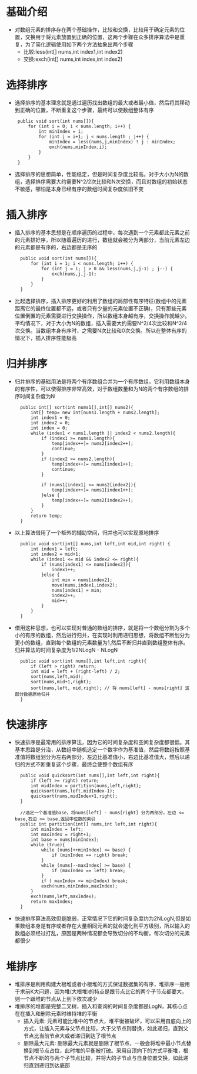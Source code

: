 # 基础介绍
+ 对数组元素的排序存在两个基础操作，比较和交换，比较用于确定元素的位置，交换用于将元素放置到正确的位置，这两个步骤在众多排序算法中是重复，为了简化逻辑使用如下两个方法抽象出两个步骤
    - 比较:less(int[] nums,int index1,int index2)
    - 交换:exch(int[] nums,int index,int index2)

# 选择排序
+  选择排序的基本理念就是通过遍历找出数组的最大或者最小值，然后将其移动到正确的位置，不断重复这个步骤，最终可以使数组整体有序

        public void sort(int nums[]){
            for (int i = 0; i < nums.length; i++) {
                int minIndex = i;
                for (int j = i+1; j < nums.length ; j++) {
                    minIndex = less(nums,j,minIndex) ? j : minIndex;
                    exch(nums,minIndex,i);
                }
            }
        }
+ 选择排序的思想简单，性能稳定，但是时间复杂度比较高。对于大小为N的数组，选择排序需要大约需要N^2/2次比较和N次交换，而且对数组的初始状态不敏感，哪怕是本身已经有序的数组时间复杂度依旧不变

# 插入排序
+ 插入排序的基本思想是在顺序遍历的过程中，每次遇到一个元素都此元素之前的元素排好序，所以随着遍历的进行，数组就会被分为两部分，当前元素左边的元素都是有序的，右边都是无序的

        public void sort(int nums[]){
            for (int i = 1; i < nums.length; i++) {
                for (int j = i; j > 0 && less(nums,j,j-1) ; j--) {
                    exch(nums,j,j-1);
                }
            }
        }
+ 比起选择排序，插入排序更好的利用了数组的局部性有序特征(数组中的元素距离它的最终位置都不远，或者只有少量的元素位置不正确)，只有那些元素位置倒置的元素需要进行交换操作，所以数组本身越有序，交换操作就越少。平均情况下，对于大小为N的数组，插入需要大约需要N^2/4次比较和N^2/4次交换。当数组本身有序时，之需要N次比较和0次交换。所以在整体有序的情况下，插入排序性能极高

# 归并排序
+ 归并排序的基础用法是将两个有序数组合并为一个有序数组，它利用数组本身的有序性，可以使得排序非常高效，对于数组数量和为N的两个有序数组的排序时间复杂度为N

        public int[] sort(int nums1[],int[] nums2){
            int[] temp= new int[nums1.length + nums2.length];
            int index1 = 0;
            int index2 = 0;
            int index = 0;
            while (index1 < nums1.length || index2 < nums2.length){
                if (index1 >= nums1.length){
                    temp[index++]= nums2[index2++];
                    continue;
                }
                if (index2 >= nums2.length){
                    temp[index++]= nums1[index1++];
                    continue;
                }

                if (nums1[index1] <= nums2[index2]){
                    temp[index++]= nums1[index1++];
                }else {
                    temp[index++]= nums2[index2++];
                }
            }
            return temp;
        }
+ 以上算法借用了一个额外的辅助空间，归并也可以实现原地排序

        public void sort(int[] nums,int left,int mid,int right) {
            int index1 = left;
            int index2 = mid+1;
            while (index1 <= mid && index2 <= right){
                if (nums[index1] <= nums[index2]){
                    index1++;
                }else {
                    int min = nums[index2];
                    move(nums,index1,index2);
                    nums[index1] = min;
                    index2++;
                    mid++;
                }
            }
        }


+ 借用这种思想，也可以实现对普通的数组的排序，就是将一个数组分割为多个小的有序的数组，然后进行归并，在实现时利用递归思想，将数组不断划分为更小的数组，直到每个数组的元素数量为1,然后不断归并直到数组整体有序。归并算法的时间复杂度为1/2NLogN - NLogN

        public void sort(int nums[],int left,int right){
            if (left > right) return;
            int mid = left + (right-left) / 2;
            sort(nums,left,mid);
            sort(nums,mid+1,right);
            sort(nums,left, mid,right); // 将 nums[left] - nums[right] 这部分数据原地归并
        }
    
# 快速排序
+ 快速排序是最常用的排序算法，因为它的时间复杂度和空间复杂度都很低。其基本思路是分治，从数组中随机选定一个数字作为基准值，然后将数组按照基准值将数组划分为左右两部分，左边比基准值小，右边比基准值大，然后以递归的方式不断重复这个步骤，最终会使整个数组有序

        public void quicksort(int nums[],int left,int right){
            if (left >= right) return;
            int midIndex = partition(nums,left,right);
            quicksort(nums,left,midIndex-1);
            quicksort(nums,midIndex+1,right);
        }
        
        //选定一个基准值base，将nums[left] - nums[right] 分为两部分，左边 <= base,右边 >= base,返回中位数的索引
        public int partition(int[] nums,int left,int right){
            int minIndex = left;
            int maxIndex = right+1;
            int base = nums[minIndex];
            while (true){
                while (nums[++minIndex] <= base) {
                    if (minIndex == right) break;
                }
                while (nums[--maxIndex] >= base) {
                    if (maxIndex == left) break;
                }
                if ( maxIndex <= minIndex) break;
                exch(nums,minIndex,maxIndex);
            }
            exch(nums,left,maxIndex);
            return maxIndex;
        }
+ 快速排序算法高效但是脆弱，正常情况下它的时间复杂度约为2NLogN,但是如果数组本身是有序或者存在大量相同元素的就会退化到平方级别，所以输入的数组必须经过打乱，原因是两种情况都会导致切分的不均衡，每次切分的元素都很少

# 堆排序
+ 堆排序是利用构建大根堆或者小根堆的方式保证数据集的有序，堆排序一般用于求前K大问题，因为堆(大根堆)的特点是跟节点比它的两个子节点都要大，则一个跟堆的节点从上到下依次减少
+ 堆排序的堆都是完整二叉树，插入和查询的时间复杂度都是LogN，其核心点在在插入和删除元素时维持堆的平衡
    - 插入元素: 元素可能比堆中的节点大，堆平衡被破坏，可以采用自底向上的方式，让插入元素与父节点比较，大于父节点则替换，如此递归，直到父节点比当前节点大或者递归到达了根节点
    - 删除最大元素: 删除最大元素就是删除了根节点，一般会将堆中最小节点替换到根节点占位，此时堆的平衡被打破。采用自顶向下的方式平衡堆，根节点不断的与两个子节点比较，并将大的子节点与自身位置交换，如此递归直到递归到达底部
